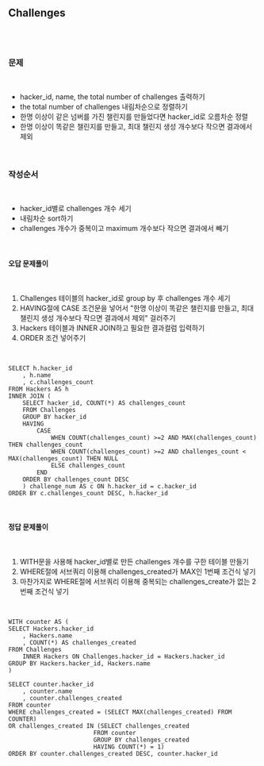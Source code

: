## **Challenges**

<br>
<br>

### **문제**

<br>

- hacker_id, name, the total number of challenges 출력하기
- the total number of challenges 내림차순으로 정렬하기
- 한명 이상이 같은 넘버를 가진 챌린지를 만들었다면 hacker_id로 오름차순 정렬
- 한명 이상이 똑같은 챌린지를 만들고, 최대 챌린지 생성 개수보다 작으면 결과에서 제외

<br>

### **작성순서**

<br>

- hacker_id별로 challenges 개수 세기
- 내림차순 sort하기
- challenges 개수가 중복이고 maximum 개수보다 작으면 결과에서 빼기

<br>

#### **오답 문제풀이**

<br>

1. Challenges 테이블의 hacker_id로 group by 후 challenges 개수 세기
2. HAVING절에 CASE 조건문을 넣어서  "한명 이상이 똑같은 챌린지를 만들고, 최대 챌린지 생성 개수보다 작으면 결과에서 제외" 걸러주기
3. Hackers 테이블과 INNER JOIN하고 필요한 결과컬럼 입력하기
4. ORDER 조건 넣어주기

<br>

    SELECT h.hacker_id
        , h.name
        , c.challenges_count
    FROM Hackers AS h
    INNER JOIN (
        SELECT hacker_id, COUNT(*) AS challenges_count
        FROM Challenges
        GROUP BY hacker_id
        HAVING
            CASE
                WHEN COUNT(challenges_count) >=2 AND MAX(challenges_count) THEN challenges_count
                WHEN COUNT(challenges_count) >=2 AND challenges_count < MAX(challenges_count) THEN NULL
                ELSE challenges_count
            END
        ORDER BY challenges_count DESC
        ) challenge_num AS c ON h.hacker_id = c.hacker_id
    ORDER BY c.challenges_count DESC, h.hacker_id

<br>

#### **정답 문제풀이**

<br>

1. WITH문을 사용해 hacker_id별로 만든 challenges 개수를 구한 테이블 만들기
2. WHERE절에 서브쿼리 이용해 challenges_created가 MAX인 1번째 조건식 넣기
3. 마찬가지로 WHERE절에 서브쿼리 이용해 중복되는 challenges_create가 없는 2번째 조건식 넣기

<br>

    WITH counter AS (
    SELECT Hackers.hacker_id
        , Hackers.name
        , COUNT(*) AS challenges_created
    FROM Challenges
        INNER Hackers ON Challenges.hacker_id = Hackers.hacker_id
    GROUP BY Hackers.hacker_id, Hackers.name
    )

    SELECT counter.hacker_id
        , counter.name
        , counter.challenges_created
    FROM counter
    WHERE challenges_created = (SELECT MAX(challenges_created) FROM COUNTER)
    OR challenges_created IN (SELECT challenges_created
                            FROM counter
                            GROUP BY challenges_created
                            HAVING COUNT(*) = 1)
    ORDER BY counter.challenges_created DESC, counter.hacker_id